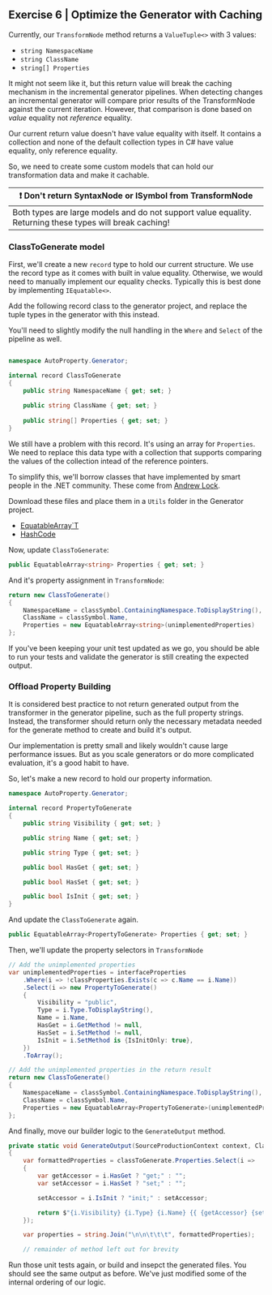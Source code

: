 ## Exercise 6 | Optimize the Generator with Caching

Currently, our `TransformNode` method returns a `ValueTuple<>` with 3 values: 

- `string NamespaceName`
- `string ClassName`
- `string[] Properties`

It might not seem like it, but this return value will break the caching mechanism in the incremental generator pipelines. When detecting changes an incremental generator will compare prior results of the TransformNode against the current iteration. However, that comparison is done based on _value_ equality not _reference_ equality.

Our current return value doesn't have value equality with itself. It contains a collection and none of the default collection types in C# have value equality, only reference equality.

So, we need to create some custom models that can hold our transformation data and make it cachable.

| :exclamation:  Don't return SyntaxNode or ISymbol from TransformNode   |
|-----------------------------------------|
| Both types are large models and do not support value equality. Returning these types will break caching! |

### ClassToGenerate model

First, we'll create a new `record` type to hold our current structure. We use the record type as it comes with built in value equality. Otherwise, we would need to manually implement our equality checks. Typically this is best done by implementing `IEquatable<>`.

Add the following record class to the generator project, and replace the tuple types in the generator with this instead. 

You'll need to slightly modify the null handling in the `Where` and `Select` of the pipeline as well.

```csharp

namespace AutoProperty.Generator;

internal record ClassToGenerate
{
    public string NamespaceName { get; set; }
    
    public string ClassName { get; set; }
    
    public string[] Properties { get; set; }
}
```

We still have a problem with this record. It's using an array for `Properties`. We need to replace this data type with a collection that supports comparing the values of the collection intead of the reference pointers.

To simplify this, we'll borrow classes that have implemented by smart people in the .NET community. These come from [Andrew Lock](https://andrewlock.net/creating-a-source-generator-part-9-avoiding-performance-pitfalls-in-incremental-generators/#4-watch-out-for-collection-types).

Download these files and place them in a `Utils` folder in the Generator project.
- [EquatableArray`T](./files/EquatableArray.cs)
- [HashCode](./files/HashCode.cs)

Now, update `ClassToGenerate`:

```csharp
public EquatableArray<string> Properties { get; set; }
```

And it's property assignment in `TransformNode`:
```csharp
return new ClassToGenerate()
{
    NamespaceName = classSymbol.ContainingNamespace.ToDisplayString(),
    ClassName = classSymbol.Name,
    Properties = new EquatableArray<string>(unimplementedProperties)
};
```

If you've been keeping your unit test updated as we go, you should be able to run your tests and validate the generator is still creating the expected output.

### Offload Property Building

It is considered best practice to not return generated output from the transformer in the generator pipeline, such as the full property strings. Instead, the transformer should return only the necessary metadata needed for the generate method to create and build it's output.

Our implementation is pretty small and likely wouldn't cause large performance issues. But as you scale generators or do more complicated evaluation, it's a good habit to have.

So, let's make a new record to hold our property information.

```csharp
namespace AutoProperty.Generator;

internal record PropertyToGenerate
{
    public string Visibility { get; set; }

    public string Name { get; set; }

    public string Type { get; set; }

    public bool HasGet { get; set; }

    public bool HasSet { get; set; }

    public bool IsInit { get; set; }
}
```

And update the `ClassToGenerate` again.

```csharp
public EquatableArray<PropertyToGenerate> Properties { get; set; }
```

Then, we'll update the property selectors in `TransformNode`

```csharp
// Add the unimplemented properties
var unimplementedProperties = interfaceProperties
    .Where(i => !classProperties.Exists(c => c.Name == i.Name))
    .Select(i => new PropertyToGenerate()
    {
        Visibility = "public",
        Type = i.Type.ToDisplayString(),
        Name = i.Name,
        HasGet = i.GetMethod != null,
        HasSet = i.SetMethod != null,
        IsInit = i.SetMethod is {IsInitOnly: true},
    })
    .ToArray();

// Add the unimplemented properties in the return result
return new ClassToGenerate()
{
    NamespaceName = classSymbol.ContainingNamespace.ToDisplayString(),
    ClassName = classSymbol.Name,
    Properties = new EquatableArray<PropertyToGenerate>(unimplementedProperties)
};
```

And finally, move our builder logic to the `GenerateOutput` method.

```csharp
private static void GenerateOutput(SourceProductionContext context, ClassToGenerate classToGenerate)
{
    var formattedProperties = classToGenerate.Properties.Select(i =>
    {
        var getAccessor = i.HasGet ? "get;" : "";
        var setAccessor = i.HasSet ? "set;" : "";

        setAccessor = i.IsInit ? "init;" : setAccessor;

        return $"{i.Visibility} {i.Type} {i.Name} {{ {getAccessor} {setAccessor} }}";
    });

    var properties = string.Join("\n\n\t\t\t", formattedProperties);

    // remainder of method left out for brevity
```

Run those unit tests again, or build and insepct the generated files. You should see the same output as before. We've just modified some of the internal ordering of our logic.